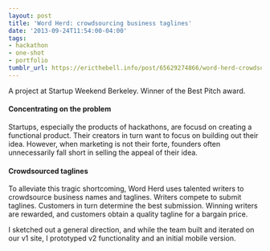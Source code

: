 ```yaml
---
layout: post
title: 'Word Herd: crowdsourcing business taglines'
date: '2013-09-24T11:54:00-04:00'
tags:
- hackathon
- one-shot
- portfolio
tumblr_url: https://ericthebell.info/post/65629274866/word-herd-crowdsourcing-business-taglines
---
```

A project at Startup Weekend Berkeley. Winner of the Best Pitch award.

#### Concentrating on the problem

Startups, especially the products of hackathons, are focusd on creating a functional product. Their creators in turn want to focus on building out their idea. However, when marketing is not their forte, founders often unnecessarily fall short in selling the appeal of their idea.

#### Crowdsourced taglines

To alleviate this tragic shortcoming, Word Herd uses talented writers to crowdsource business names and taglines. Writers compete to submit taglines. Customers in turn determine the best submission. Winning writers are rewarded, and customers obtain a quality tagline for a bargain price.

I sketched out a general direction, and while the team built and iterated on our v1 site, I prototyped v2 functionality and an initial mobile version.

